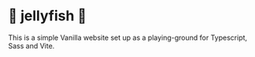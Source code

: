 # 🪼 jellyfish 🪼

This is a simple Vanilla website set up as a playing-ground for Typescript, Sass and Vite.
